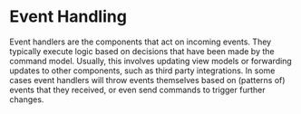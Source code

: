 # Event Handling

Event handlers are the components that act on incoming events. 
They typically execute logic based on decisions that have been made by the command model. 
Usually, this involves updating view models or forwarding updates to other components, such as third party integrations. 
In some cases event handlers will throw events themselves based on \(patterns of\) events that they received,
 or even send commands to trigger further changes.
